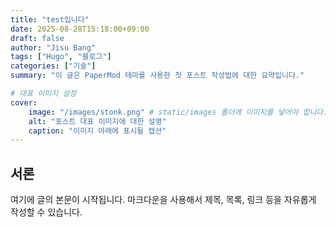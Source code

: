 ```yaml
---
title: "test입니다"
date: 2025-08-28T15:18:00+09:00
draft: false
author: "Jisu Bang"
tags: ["Hugo", "블로그"]
categories: ["기술"]
summary: "이 글은 PaperMod 테마를 사용한 첫 포스트 작성법에 대한 요약입니다."

# 대표 이미지 설정
cover:
    image: "/images/stonk.png" # static/images 폴더에 이미지를 넣어야 합니다.
    alt: "포스트 대표 이미지에 대한 설명"
    caption: "이미지 아래에 표시될 캡션"
---
```


## 서론

여기에 글의 본문이 시작됩니다.
마크다운을 사용해서 제목, 목록, 링크 등을 자유롭게 작성할 수 있습니다.